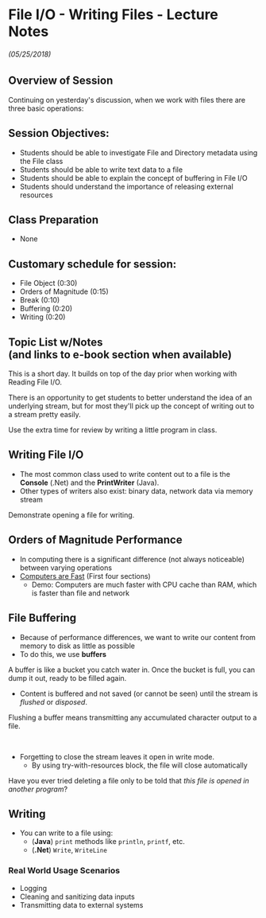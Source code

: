 <link rel="stylesheet" type="text/css" media="all" href="./styles/style.css" />

# File I/O - Writing Files - Lecture Notes
###### (05/25/2018)

## **Overview of Session** 



Continuing on yesterday's discussion, when we work with files there are three basic operations:

## **Session Objectives:** 

* Students should be able to investigate File and Directory metadata using the File class
* Students should be able to write text data to a file
* Students should be able to explain the concept of buffering in File I/O
* Students should understand the importance of releasing external resources

## **Class Preparation**
* None

## **Customary schedule for session:** 

- File Object (0:30)
- Orders of Magnitude (0:15)
- Break (0:10)
- Buffering (0:20)
- Writing (0:20)

## **Topic List w/Notes** <div class=topicNote>(and <span class='link'>links</span> to e-book section when available)</div>

<div class="note caution">

This is a short day. It builds on top of the day prior when working with Reading File I/O.

There is an opportunity to get students to better understand the idea of an underlying stream, but for most they'll pick up the concept of writing out to a stream pretty easily.

Use the extra time for review by writing a little program in class.

</div>

## **Writing File I/O**
- The most common class used to write content out to a file is the **Console** (.Net) and the **PrintWriter** (Java).
- Other types of writers also exist: binary data, network data via memory stream

<div class="note instructorDirective">

Demonstrate opening a file for writing.

</div>

## **Orders of Magnitude Performance**
- In computing there is a significant difference (not always noticeable) between varying operations
- [Computers are Fast](https://computers-are-fast.github.io/) (First four sections)
    - Demo: Computers are much faster with CPU cache than RAM, which is faster than file and network

## **File Buffering**
- Because of performance differences, we want to write our content from memory to disk as little as possible
- To do this, we use **buffers**

<div class="note analogy">

A buffer is like a bucket you catch water in. Once the bucket is full, you can dump it out, ready to be filled again.

</div>

- Content is buffered and not saved (or cannot be seen) until the stream is *flushed* or *disposed*.

<div class="definition note">

Flushing a buffer means transmitting any accumulated character output to a file.
</div><br/>

- Forgetting to close the stream leaves it open in write mode.
    - By using try-with-resources block, the file will close automatically

<div class="analogy note">

Have you ever tried deleting a file only to be told that *this file is opened in another program*?
</div>

## Writing
- You can write to a file using:
    - (**Java**) `print` methods like `println`, `printf`, etc.
    - (**.Net**) `Write`, `WriteLine`

### Real World Usage Scenarios

* Logging
* Cleaning and sanitizing data inputs
* Transmitting data to external systems